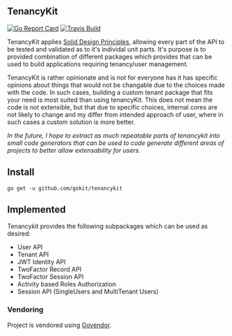 TenancyKit
-----------

[![Go Report Card](https://goreportcard.com/badge/github.com/gokit/tenancykit)](https://goreportcard.com/report/github.com/gokit/tenancykit)
[![Travis Build](https://travis-ci.org/gokit/tenancykit#)](https://travis-ci.org/gokit/tenancykit#)

TenancyKit applies [Solid Design Principles](https://dave.cheney.net/2016/08/20/solid-go-design), allowing every part of the API to be tested 
and validated as to it's individal unit parts. It's purpose is to provided combination of different packages which provides that can be used 
to build applications requiring tenancy/user management.

TenancyKit is rather opinionate and is not for everyone has it has specific opinions about things that would not be changable due to the choices made
with the code. In such cases, building a custom tenant package that fits your need is most suited than using tenancyKit. This does not mean the code is not
extensible, but that due to specific choices, internal cores are not likely to change and my differ from intended approach of user, where in such 
cases a custom solution is more better.

*In the future, I hope to extract as much repeatable parts of tenancykit into small code generators that can be used 
to code generate different areas of projects to better allow extensability for users.*

## Install

```
go get -u github.com/gokit/tenancykit
```

## Implemented

Tenancykit provides the following subpackages which can be used as desired:

- User API
- Tenant API
- JWT Identity API
- TwoFactor Record API
- TwoFactor Session API
- Activity based Roles Authorization
- Session API (SingleUsers and MultiTenant Users)

### Vendoring

Project is vendored using [Govendor](https://github.com/kardianos/govendor).